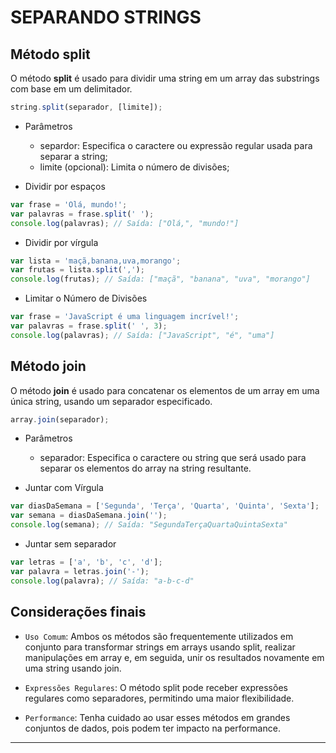 # SEPARANDO STRINGS

## Método split

O método **split** é usado para dividir uma string em um array das substrings com base em um delimitador.

```js
string.split(separador, [limite]);
```

- Parâmetros

  - separdor: Especifica o caractere ou expressão regular usada para separar a string;
  - limite (opcional): Limita o número de divisões;

- Dividir por espaços

```js
var frase = 'Olá, mundo!';
var palavras = frase.split(' ');
console.log(palavras); // Saída: ["Olá,", "mundo!"]
```

- Dividir por vírgula

```js
var lista = 'maçã,banana,uva,morango';
var frutas = lista.split(',');
console.log(frutas); // Saída: ["maçã", "banana", "uva", "morango"]
```

- Limitar o Número de Divisões

```js
var frase = 'JavaScript é uma linguagem incrível!';
var palavras = frase.split(' ', 3);
console.log(palavras); // Saída: ["JavaScript", "é", "uma"]
```

## Método join

O método **join** é usado para concatenar os elementos de um array em uma única string, usando um separador especificado.

```js
array.join(separador);
```

- Parâmetros

  - separador: Especifica o caractere ou string que será usado para separar os elementos do array na string resultante.

- Juntar com Vírgula

```js
var diasDaSemana = ['Segunda', 'Terça', 'Quarta', 'Quinta', 'Sexta'];
var semana = diasDaSemana.join('');
console.log(semana); // Saída: "SegundaTerçaQuartaQuintaSexta"
```

- Juntar sem separador

```js
var letras = ['a', 'b', 'c', 'd'];
var palavra = letras.join('-');
console.log(palavra); // Saída: "a-b-c-d"
```

## Considerações finais

- `Uso Comum`: Ambos os métodos são frequentemente utilizados em conjunto para transformar strings em arrays usando split, realizar manipulações em array e, em seguida, unir os resultados novamente em uma string usando join.

- `Expressões Regulares`: O método split pode receber expressões regulares como separadores, permitindo uma maior flexibilidade.

- `Performance`: Tenha cuidado ao usar esses métodos em grandes conjuntos de dados, pois podem ter impacto na performance.

---
